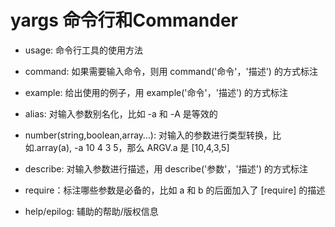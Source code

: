 # yargs 命令行和Commander 

- usage: 命令行工具的使用方法

- command: 如果需要输入命令，则用 command('命令'，'描述') 的方式标注

- example: 给出使用的例子，用 example('命令'，'描述') 的方式标注

- alias: 对输入参数别名化，比如 -a 和 -A 是等效的

- number(string,boolean,array…): 对输入的参数进行类型转换，比如.array(a), -a 10 4 3 5，那么 ARGV.a 是 [10,4,3,5]

- describe: 对输入参数进行描述，用 describe('参数'，'描述') 的方式标注

- require：标注哪些参数是必备的，比如 a 和 b 的后面加入了 [require] 的描述

- help/epilog: 辅助的帮助/版权信息